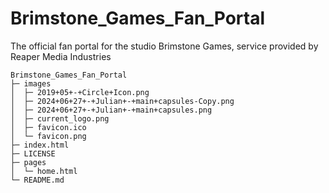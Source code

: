 # Brimstone_Games_Fan_Portal
The official fan portal for the studio Brimstone Games, service provided by Reaper Media Industries

```
Brimstone_Games_Fan_Portal
├─ images
│  ├─ 2019+05+-+Circle+Icon.png
│  ├─ 2024+06+27+-+Julian+-+main+capsules-Copy.png
│  ├─ 2024+06+27+-+Julian+-+main+capsules.png
│  ├─ current_logo.png
│  ├─ favicon.ico
│  └─ favicon.png
├─ index.html
├─ LICENSE
├─ pages
│  └─ home.html
└─ README.md

```
